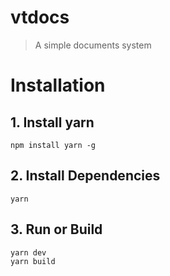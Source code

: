 # vtdocs

> A simple documents system

# Installation

## 1. Install yarn

```
npm install yarn -g
```

## 2. Install Dependencies

```
yarn
```

## 3. Run or Build

```
yarn dev
yarn build
```